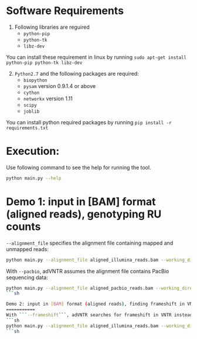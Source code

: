 Software Requirements
==========
1. Following libraries are reguired
    -   ```python-pip```
    -   ```python-tk```
    -   ```libz-dev```

You can install these requirement in linux by running ```sudo apt-get install python-pip python-tk libz-dev```

2. ```Python2.7``` and the following packages are required:
    -   ```biopython```
    -   ```pysam``` version 0.9.1.4 or above
    -   ```cython```
    -   ```networkx``` version 1.11
    -   ```scipy```
    -   ```joblib```

You can install python required packages by running ```pip install -r requirements.txt```

Execution:
===========
Use following command to see the help for running the tool.
```sh
python main.py --help
```

Demo 1: input in [BAM] format (aligned reads), genotyping RU counts
===========
```--alignment_file``` specifies the alignment file containing mapped and unmapped reads:
```sh
python main.py --alignment_file aligned_illumina_reads.bam --working_directory ./log_dir
```
With ```--pacbio```, adVNTR assumes the alignment file contains PacBio sequencing data:
```sh
python main.py --alignment_file aligned_pacbio_reads.bam --working_directory ./log_dir/ --pacbio
```sh

Demo 2: input in [BAM] format (aligned reads), finding frameshift in VNTR
===========
With ```--frameshift```, adVNTR searches for frameshift in VNTR instead of finding RU count:
```sh
python main.py --alignment_file aligned_illumina_reads.bam --working_directory ./log_dir/ --frameshift
```sh
